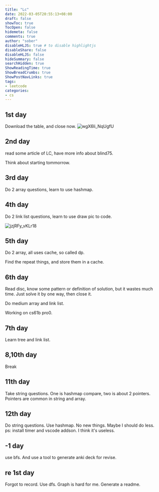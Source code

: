 ```yaml
---
title: "Lc"
date: 2022-03-05T20:55:13+08:00
draft: false
showToc: true
TocOpen: false
hidemeta: false
comments: true
author: "sober"
disableHLJS: true # to disable highlightjs
disableShare: false
disableHLJS: false
hideSummary: false
searchHidden: true
ShowReadingTime: true
ShowBreadCrumbs: true
ShowPostNavLinks: true
tags:
- leetcode
categories:
- cs
---
```

## 1st day

Download the table, and close now.
![wgX6Ii_NqUgfU](https://cdn.jsdelivr.net/gh/h3x311/upic@main/uPic/2022/wgX6Ii_NqUgfU.jpg)

## 2nd day

read some article of LC, have more info about blind75.

Think about starting tommorrow.

## 3rd day

Do 2 array questions, learn to use hashmap.

## 4th day

Do 2 link list questions, learn to use draw pic to code.

![jzjRFy_vKLr18](https://cdn.jsdelivr.net/gh/h3x311/upic@main/uPic/2022/jzjRFy_vKLr18.png)

## 5th day

Do 2 array, all uses cache, so called dp.

Find the repeat things, and store them in a cache.

## 6th day

Read disc, know some pattern or definition of solution, but it wastes much time. Just solve it by one way, then close it.

Do medium array and link list.

Working on cs61b pro0.

## 7th day

Learn tree and link list.

## 8,10th day

Break

## 11th day
Take string questions. One is hashmap compare, two is about 2 pointers.
Pointers are common in string and array.

## 12th day
Do string questions. Use hashmap.
No new things. Maybe I should do less.
ps: install timer and vscode addson. I think it's useless.

## -1 day
use bfs. And use a tool to generate anki deck for revise.

## re 1st day
Forgot to record.
Use dfs. Graph is hard for me.
Generate a readme.

